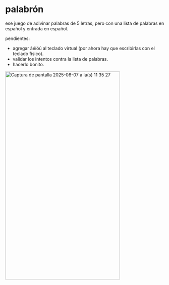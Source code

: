 # palabrón

ese juego de adivinar palabras de 5 letras, pero con una lista de palabras en español y entrada en español.

pendientes:
- agregar áéíóú al teclado virtual (por ahora hay que escribirlas con el teclado físico).
- validar los intentos contra la lista de palabras.
- hacerlo bonito.
  
<img width="363" height="659" alt="Captura de pantalla 2025-08-07 a la(s) 11 35 27" src="https://github.com/user-attachments/assets/dc8ce6f5-5b5b-497d-8b89-ce0a8893f68c" />
